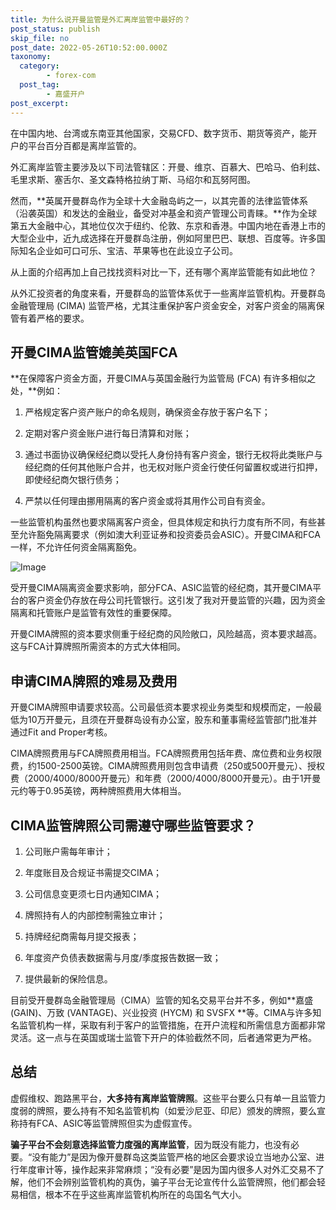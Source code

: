 ```yaml
---
title: 为什么说开曼监管是外汇离岸监管中最好的？
post_status: publish
skip_file: no
post_date: 2022-05-26T10:52:00.000Z
taxonomy:
  category:
        - forex-com
  post_tag:
        - 嘉盛开户
post_excerpt: 
---
```

在中国内地、台湾或东南亚其他国家，交易CFD、数字货币、期货等资产，能开户的平台百分百都是离岸监管的。

外汇离岸监管主要涉及以下司法管辖区：开曼、维京、百慕大、巴哈马、伯利兹、毛里求斯、塞舌尔、圣文森特格拉纳丁斯、马绍尔和瓦努阿图。

然而，**英属开曼群岛作为全球十大金融岛屿之一，以其完善的法律监管体系（沿袭英国）和发达的金融业，备受对冲基金和资产管理公司青睐。**作为全球第五大金融中心，其地位仅次于纽约、伦敦、东京和香港。中国内地在香港上市的大型企业中，近九成选择在开曼群岛注册，例如阿里巴巴、联想、百度等。许多国际知名企业如可口可乐、宝洁、苹果等也在此设立子公司。

从上面的介绍再加上自己找找资料对比一下，还有哪个离岸监管能有如此地位？

从外汇投资者的角度来看，开曼群岛的监管体系优于一些离岸监管机构。开曼群岛金融管理局 (CIMA) 监管严格，尤其注重保护客户资金安全，对客户资金的隔离保管有着严格的要求。

## 开曼CIMA监管媲美英国FCA

**在保障客户资金方面，开曼CIMA与英国金融行为监管局 (FCA) 有许多相似之处，**例如：

1. 严格规定客户资产账户的命名规则，确保资金存放于客户名下；

1. 定期对客户资金账户进行每日清算和对账；

1. 通过书面协议确保经纪商以受托人身份持有客户资金，银行无权将此类账户与经纪商的任何其他账户合并，也无权对账户资金行使任何留置权或进行扣押，即使经纪商欠银行债务；

1. 严禁以任何理由挪用隔离的客户资金或将其用作公司自有资金。

一些监管机构虽然也要求隔离客户资金，但具体规定和执行力度有所不同，有些甚至允许豁免隔离要求（例如澳大利亚证券和投资委员会ASIC）。开曼CIMA和FCA一样，不允许任何资金隔离豁免。

![Image](https://prod-files-secure.s3.us-west-2.amazonaws.com/39ed1227-6d7d-4570-be36-9ccd4a2c4241/bd849744-3fcb-4a37-8312-357962c8f065/image.png?X-Amz-Algorithm=AWS4-HMAC-SHA256&X-Amz-Content-Sha256=UNSIGNED-PAYLOAD&X-Amz-Credential=ASIAZI2LB466TTGW64GB%2F20250531%2Fus-west-2%2Fs3%2Faws4_request&X-Amz-Date=20250531T161346Z&X-Amz-Expires=3600&X-Amz-Security-Token=IQoJb3JpZ2luX2VjEPb%2F%2F%2F%2F%2F%2F%2F%2F%2F%2FwEaCXVzLXdlc3QtMiJHMEUCIET7xSnhSuApso0mGgbWsaDiYRjdE7VRvow8uM5Lf6BnAiEAuZW3igSx1u7SfehI5jn2ZAPM5sOuF9AxBE0ucJu0M%2FYqiAQIv%2F%2F%2F%2F%2F%2F%2F%2F%2F%2F%2FARAAGgw2Mzc0MjMxODM4MDUiDE7x%2FTxjTvE%2FMRLtHyrcA0qEyKfD%2Fv9%2FpaGubJ7yeHx1ipVg2UZKAhm4rQ%2Bvmstcg%2BJUiogrO0fLd3%2BRun3acoecmrfZsyuc2A%2F4qEh4bMhxQK2LbI0DgNxk%2Bwdu%2FH8kBojsABoK7PmoKt720OcXQta4RE3HkC4ISJf6Cc%2F4HYVnDsnyVwLGCNBsegBFD3l704GcMeVtYDXcZVwbo5WYX1Epp9e78HNJHKxvzHfYXo%2BEVTjfc3nLFIFqLWyRtFVuXRFfeBpXEVT9eMU9WIYQwbdSCDeSawVc2RxXzYaMtAvVXhZWf31jiIwdpPpK6dnV8kbra6suAHN%2FyiVc1Nq%2B0wjlHMNswDveEF4PSFN6aQsPvoFFYVSCqwTuTo5PjhWkCN7Go19%2Bl73vkdMcCKGqIJDLtLS%2BT%2FlwRYOaXEArJc8A7LNzIHPlPkh%2Fw%2BBf67mw0OMLpjGisCd4V8u4lzTlLAf0GT%2Br%2B2gLr4DFX5VxaNpeBuRNdYbQHmDthNLTtX%2BMe2rk3nwUFLfv1ru%2BQUtEw%2BzSRn4QOJd6S%2BklajeGluGUDRWQmqO2r4i1ohpKpzl0mhYBxxWzQmIi9Skkm%2BdyScY2fHCEz%2B7BJAkWtSocsEKUf3Lsjt6McVCAPGJ62p64ng8p%2BiugIVPwmfr2MJKN7MEGOqUBNOLDoP3gXqMAS5iOrnz9aBWovB4AZKi8YRh5mD%2B1xwTdD7uoI9YZ%2FPLEw5cn0bX3r4R7suANWX%2F7ln%2FN2UrZQAVBmqq2FClhH0xxgEQsdY9vS6ee3nA57%2FZ6Tfw4iL%2BdHnwawS7DX%2BpknwSY%2Bk9OyHGtHcO6i9UxbasHEmGIpHY2fDIqnxW6ZV92ivpQOL2XU6c%2BZOJJF3jyx5PcG6P8oyRQbpt1&X-Amz-Signature=ecea06d91c892735ab34cfcb266f34fe18950b8be436c62430b45986c291d523&X-Amz-SignedHeaders=host&x-id=GetObject)

受开曼CIMA隔离资金要求影响，部分FCA、ASIC监管的经纪商，其开曼CIMA平台的客户资金仍存放在母公司托管银行。这引发了我对开曼监管的兴趣，因为资金隔离和托管账户是监管有效性的重要保障。

开曼CIMA牌照的资本要求侧重于经纪商的风险敞口，风险越高，资本要求越高。这与FCA计算牌照所需资本的方式大体相同。

## **申请CIMA牌照的难易及费用**

开曼CIMA牌照申请要求较高。公司最低资本要求视业务类型和规模而定，一般最低为10万开曼元，且须在开曼群岛设有办公室，股东和董事需经监管部门批准并通过Fit and Proper考核。

CIMA牌照费用与FCA牌照费用相当。FCA牌照费用包括年费、席位费和业务权限费，约1500-2500英镑。CIMA牌照费用则包含申请费（250或500开曼元）、授权费（2000/4000/8000开曼元）和年费（2000/4000/8000开曼元）。由于1开曼元约等于0.95英镑，两种牌照费用大体相当。

## CIMA监管牌照公司需遵守哪些监管要求？

1. 公司账户需每年审计；

1. 年度账目及合规证书需提交CIMA；

1. 公司信息变更须七日内通知CIMA；

1. 牌照持有人的内部控制需独立审计；

1. 持牌经纪商需每月提交报表；

1. 年度资产负债表数据需与月度/季度报告数据一致；

1. 提供最新的保险信息。

目前受开曼群岛金融管理局（CIMA）监管的知名交易平台并不多，例如**嘉盛 (GAIN)、万致 (VANTAGE)、兴业投资 (HYCM) 和 SVSFX **等。CIMA与许多知名监管机构一样，采取有利于客户的监管措施，在开户流程和所需信息方面都非常灵活。这一点与在英国或瑞士监管下开户的体验截然不同，后者通常更为严格。

## 总结

虚假维权、跑路黑平台，**大多持有离岸监管牌照**。这些平台要么只有单一且监管力度弱的牌照，要么持有不知名监管机构（如爱沙尼亚、印尼）颁发的牌照，要么宣称持有FCA、ASIC等监管牌照但实为虚假宣传。

**骗子平台不会刻意选择监管力度强的离岸监管**，因为既没有能力，也没有必要。“没有能力”是因为像开曼群岛这类监管严格的地区会要求设立当地办公室、进行年度审计等，操作起来非常麻烦；“没有必要”是因为国内很多人对外汇交易不了解，他们不会辨别监管机构的真伪，骗子平台无论宣传什么监管牌照，他们都会轻易相信，根本不在乎这些离岸监管机构所在的岛国名气大小。